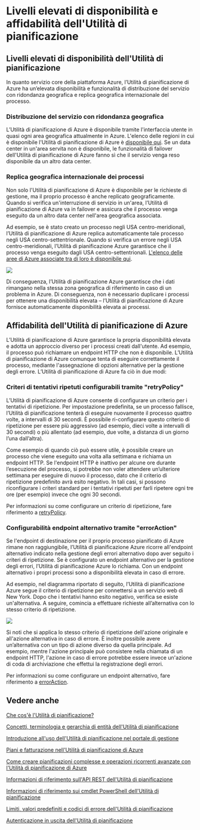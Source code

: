 <properties 
 pageTitle="Livelli elevati di disponibilità e affidabilità dell'Utilità di pianificazione" 
 description="" 
 services="scheduler" 
 documentationCenter=".NET" 
 authors="krisragh" 
 manager="dwrede" 
 editor=""/>
<tags 
 ms.service="scheduler" 
 ms.workload="infrastructure-services" 
 ms.tgt_pltfrm="na" 
 ms.devlang="dotnet" 
 ms.topic="article" 
 ms.date="08/04/2015" 
 ms.author="krisragh"/>
 
 
# Livelli elevati di disponibilità e affidabilità dell'Utilità di pianificazione

## Livelli elevati di disponibilità dell'Utilità di pianificazione

In quanto servizio core della piattaforma Azure, l’Utilità di pianificazione di Azure ha un’elevata disponibilità e funzionalità di distribuzione del servizio con ridondanza geografica e replica geografica internazionale del processo.

### Distribuzione del servizio con ridondanza geografica

L’Utilità di pianificazione di Azure è disponibile tramite l'interfaccia utente in quasi ogni area geografica attualmente in Azure. L'elenco delle regioni in cui è disponibile l'Utilità di pianificazione di Azure è [disponibile qui](http://azure.microsoft.com/regions/#services). Se un data center in un'area servita non è disponibile, le funzionalità di failover dell'Utilità di pianificazione di Azure fanno sì che il servizio venga reso disponibile da un altro data center.

### Replica geografica internazionale dei processi

Non solo l'Utilità di pianificazione di Azure è disponibile per le richieste di gestione, ma il proprio processo è anche replicato geograficamente. Quando si verifica un'interruzione di servizio in un'area, l’Utilità di pianificazione di Azure va in failover e assicura che il processo venga eseguito da un altro data center nell'area geografica associata.

Ad esempio, se è stato creato un processo negli USA centro-meridionali, l’Utilità di pianificazione di Azure replica automaticamente tale processo negli USA centro-settentrionale. Quando si verifica un errore negli USA centro-meridionali, l’Utilità di pianificazione Azure garantisce che il processo venga eseguito dagli USA centro-settentrionali. [L'elenco delle aree di Azure associate tra di loro è disponibile qui](https://msdn.microsoft.com/library/azure/dn758204.aspx).

![][1]

Di conseguenza, l’Utilità di pianificazione Azure garantisce che i dati rimangano nella stessa zona geografica di riferimento in caso di un problema in Azure. Di conseguenza, non è necessario duplicare i processi per ottenere una disponibilità elevata – l’Utilità di pianificazione di Azure fornisce automaticamente disponibilità elevata ai processi.

## Affidabilità dell'Utilità di pianificazione di Azure

L’Utilità di pianificazione di Azure garantisce la propria disponibilità elevata e adotta un approccio diverso per i processi creati dall'utente. Ad esempio, il processo può richiamare un endpoint HTTP che non è disponibile. L’Utilità di pianificazione di Azure comunque tenta di eseguire correttamente il processo, mediante l'assegnazione di opzioni alternative per la gestione degli errore. L’Utilità di pianificazione di Azure fa ciò in due modi:

### Criteri di tentativi ripetuti configurabili tramite "retryPolicy"

L’Utilità di pianificazione di Azure consente di configurare un criterio per i tentativi di ripetizione. Per impostazione predefinita, se un processo fallisce, l’Utilità di pianificazione tenterà di eseguire nuovamente il processo quattro volte, a intervalli di 30 secondi. È possibile ri-configurare questo criterio di ripetizione per essere più aggressivo (ad esempio, dieci volte a intervalli di 30 secondi) o più allentato (ad esempio, due volte, a distanza di un giorno l’una dall’altra).

Come esempio di quando ciò può essere utile, è possibile creare un processo che viene eseguito una volta alla settimana e richiama un endpoint HTTP. Se l'endpoint HTTP è inattivo per alcune ore durante l’esecuzione del processo, si potrebbe non voler attendere un’ulteriore settimana per eseguire di nuovo il processo, dato che il criterio di ripetizione predefinito avrà esito negativo. In tali casi, si possono riconfigurare i criteri standard per i tentativi ripetuti per farli ripetere ogni tre ore (per esempio) invece che ogni 30 secondi.

Per informazioni su come configurare un criterio di ripetizione, fare riferimento a [retryPolicy](scheduler-concepts-terms.md#retrypolicy).

### Configurabilità endpoint alternativo tramite "errorAction"

Se l'endpoint di destinazione per il proprio processo pianificato di Azure rimane non raggiungibile, l’Utilità di pianificazione Azure ricorre all'endpoint alternativo indicato nella gestione degli errori alternativo dopo aver seguito i criteri di ripetizione. Se è configurato un endpoint alternativo per la gestione degli errori, l’Utilità di pianificazione Azure lo richiama. Con un endpoint alternativo i propri processi sono a disponibilità elevata in caso di errore.

Ad esempio, nel diagramma riportato di seguito, l’Utilità di pianificazione Azure segue il criterio di ripetizione per connettersi a un servizio web di New York. Dopo che i tentativi hanno esito negativo, verifica se esiste un'alternativa. A seguire, comincia a effettuare richieste all’alternativa con lo stesso criterio di ripetizione.

![][2]

Si noti che si applica lo stesso criterio di ripetizione dell'azione originale e all'azione alternativa in caso di errore. È inoltre possibile avere un’alternativa con un tipo di azione diverso da quella principale. Ad esempio, mentre l'azione principale può consistere nella chiamata di un endpoint HTTP, l'azione in caso di errore potrebbe essere invece un'azione di coda di archiviazione che effettui la registrazione degli errori.

Per informazioni su come configurare un endpoint alternativo, fare riferimento a [errorAction](scheduler-concepts-terms.md#action-and-erroraction).

## Vedere anche
 
 [Che cos'è l'Utilità di pianificazione?](scheduler-intro.md)
 
 [Concetti, terminologia e gerarchia di entità dell'Utilità di pianificazione](scheduler-concepts-terms.md)
 
 [Introduzione all'uso dell'Utilità di pianificazione nel portale di gestione](scheduler-get-started-portal.md)
 
 [Piani e fatturazione nell'Utilità di pianificazione di Azure](scheduler-plans-billing.md)
 
 [Come creare pianificazioni complesse e operazioni ricorrenti avanzate con l'Utilità di pianificazione di Azure](scheduler-advanced-complexity.md)
 
 [Informazioni di riferimento sull'API REST dell'Utilità di pianificazione](https://msdn.microsoft.com/library/dn528946)
 
 [Informazioni di riferimento sui cmdlet PowerShell dell'Utilità di pianificazione](scheduler-powershell-reference.md)
 
 [Limiti, valori predefiniti e codici di errore dell'Utilità di pianificazione](scheduler-limits-defaults-errors.md)
 
 [Autenticazione in uscita dell'Utilità di pianificazione](scheduler-outbound-authentication.md)
 
 
[1]: ./media/scheduler-high-availability-reliability/scheduler-high-availability-reliability-image1.png

[2]: ./media/scheduler-high-availability-reliability/scheduler-high-availability-reliability-image2.png

 

<!---HONumber=August15_HO6-->